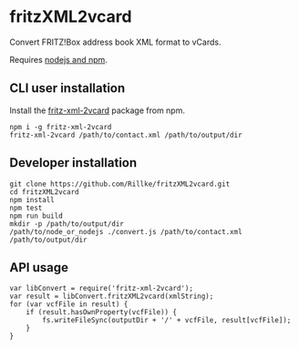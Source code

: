 # fritzXML2vcard
Convert FRITZ!Box address book XML format to vCards.

Requires [nodejs and npm](https://nodejs.org/en/download/).

## CLI user installation

Install the [fritz-xml-2vcard](https://www.npmjs.com/package/fritz-xml-2vcard) package from npm.

```
npm i -g fritz-xml-2vcard
fritz-xml-2vcard /path/to/contact.xml /path/to/output/dir
```

## Developer installation
```
git clone https://github.com/Rillke/fritzXML2vcard.git
cd fritzXML2vcard
npm install
npm test
npm run build
mkdir -p /path/to/output/dir
/path/to/node_or_nodejs ./convert.js /path/to/contact.xml /path/to/output/dir
```

## API usage
```
var libConvert = require('fritz-xml-2vcard');
var result = libConvert.fritzXML2vcard(xmlString);
for (var vcfFile in result) {
	if (result.hasOwnProperty(vcfFile)) {
		fs.writeFileSync(outputDir + '/' + vcfFile, result[vcfFile]);
	}
}
```

